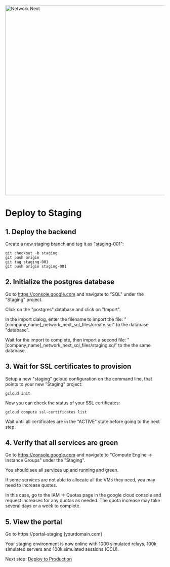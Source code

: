 <img src="https://static.wixstatic.com/media/799fd4_0512b6edaeea4017a35613b4c0e9fc0b~mv2.jpg/v1/fill/w_1200,h_140,al_c,q_80,usm_0.66_1.00_0.01/networknext_logo_colour_black_RGB_tightc.jpg" alt="Network Next" width="600"/>

<br>

# Deploy to Staging

## 1. Deploy the backend

Create a new staging branch and tag it as "staging-001":

```console
git checkout -b staging
git push origin
git tag staging-001
git push origin staging-001
```

## 2. Initialize the postgres database

Go to https://console.google.com and navigate to "SQL" under the "Staging" project.

Click on the "postgres" database and click on "Import".

In the import dialog, enter the filename to import the file: "[company_name]_network_next_sql_files/create.sql" to the database "database".

Wait for the import to complete, then import a second file: "[company_name]_network_next_sql_files/staging.sql" to the the same database.

## 3. Wait for SSL certificates to provision

Setup a new "staging" gcloud configuration on the command line, that points to your new "Staging" project:

`gcloud init`

Now you can check the status of your SSL certificates:

`gcloud compute ssl-certificates list`

Wait until all certificates are in the "ACTIVE" state before going to the next step.

## 4. Verify that all services are green

Go to https://console.google.com and navigate to "Compute Engine -> Instance Groups" under the "Staging".

You should see all services up and running and green.

If some services are not able to allocate all the VMs they need, you may need to increase quotes.

In this case, go to the IAM -> Quotas page in the google cloud console and request increases for any quotas as needed. The quota increase may take several days or a week to complete.

## 5. View the portal

Go to https://portal-staging.[yourdomain.com]

Your staging environment is now online with 1000 simulated relays, 100k simulated servers and 100k simulated sessions (CCU).

Next step: [Deploy to Production](deploy_to_production.md)
